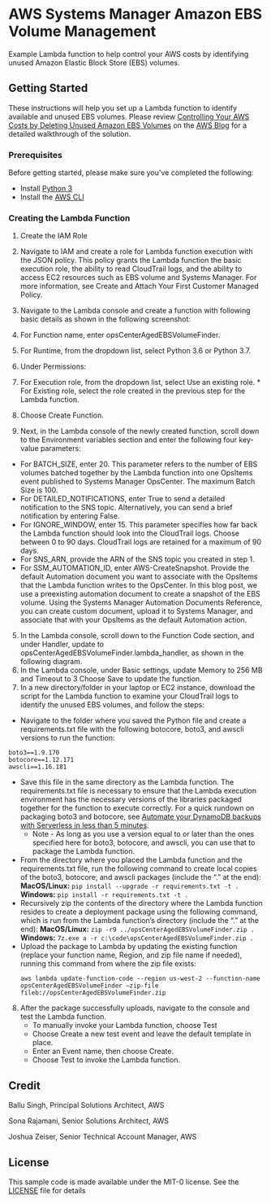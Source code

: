 # AWS Systems Manager Amazon EBS Volume Management

Example Lambda function to help control your AWS costs by identifying unused Amazon Elastic Block Store (EBS) volumes. 

## Getting Started

These instructions will help you set up a Lambda function to identify available and unused EBS volumes. Please review [Controlling Your AWS Costs by Deleting Unused Amazon EBS Volumes](https://aws.amazon.com/blogs/mt/controlling-your-aws-costs-by-deleting-unused-amazon-ebs-volumes/) on the [AWS Blog](https://aws.amazon.com/blogs/) for a detailed walkthrough of the solution.

### Prerequisites

Before getting started, please make sure you've completed the following:

* Install [Python 3](https://www.python.org/downloads/)
* Install the [AWS CLI](https://docs.aws.amazon.com/cli/latest/userguide/cli-chap-install.html)

### Creating the Lambda Function

1. Create the IAM Role
2. Navigate to IAM and create a role for Lambda function execution with the JSON policy. This policy grants the Lambda function the basic execution role, the ability to read CloudTrail logs, and the ability to access EC2 resources such as EBS volume and Systems Manager. For more information, see Create and Attach Your First Customer Managed Policy.

3. Navigate to the Lambda console and create a function with following basic details as shown in the following screenshot:
  1. For Function name, enter opsCenterAgedEBSVolumeFinder.
  2. For Runtime, from the dropdown list, select Python 3.6 or Python 3.7.
  3. Under Permissions:
  4. For Execution role, from the dropdown list, select Use an existing role.
    * For Existing role, select the role created in the previous step for the Lambda function.
  5. Choose Create Function.
4. Next, in the Lambda console of the newly created function, scroll down to the Environment variables section and enter the following four key-value parameters:
  * For BATCH_SIZE, enter 20. This parameter refers to the number of EBS volumes batched together by the Lambda function into one OpsItems event published to Systems Manager OpsCenter. The maximum Batch Size is 100.
  * For DETAILED_NOTIFICATIONS, enter True to send a detailed notification to the SNS topic. Alternatively, you can send a brief notification by entering False.
  * For IGNORE_WINDOW, enter 15. This parameter specifies how far back the Lambda function should look into the CloudTrail logs. Choose between 0 to 90 days. CloudTrail logs are retained for a maximum of 90 days.
  * For SNS_ARN, provide the ARN of the SNS topic you created in step 1.
  * For SSM_AUTOMATION_ID, enter AWS-CreateSnapshot. Provide the default Automation document you want to associate with the OpsItems that the Lambda function writes to the OpsCenter. In this blog post, we use a preexisting automation document to create a snapshot of the EBS volume. Using the Systems Manager Automation Documents Reference, you can create custom document, upload it to Systems Manager, and associate that with your OpsItems as the default Automation action.
5. In the Lambda console, scroll down to the Function Code section, and under Handler, update to opsCenterAgedEBSVolumeFinder.lambda_handler, as shown in the following diagram.
6. In the Lambda console, under Basic settings, update Memory to 256 MB and Timeout to 3 Choose Save to update the function.
7. In a new directory/folder in your laptop or EC2 instance, download the script for the Lambda function to examine your CloudTrail logs to identify the unused EBS volumes, and follow the steps: 
  * Navigate to the folder where you saved the Python file and create a requirements.txt file with the following botocore, boto3, and awscli versions to run the function:
  ```
  boto3==1.9.170
  botocore==1.12.171
  awscli==1.16.181
  ```
  * Save this file in the same directory as the Lambda function. The requirements.txt file is necessary to ensure that the Lambda execution environment has the necessary versions of the libraries packaged together for the function to execute correctly. For a quick rundown on packaging boto3 and botocore, see [Automate your DynamoDB backups with Serverless in less than 5 minutes](https://serverless.com/blog/automatic-dynamodb-backups-serverless/).
    * Note - As long as you use a version equal to or later than the ones specified here for boto3, botocore, and awscli, you can use that to package the Lambda function.
  * From the directory where you placed the Lambda function and the requirements.txt file, run the following command to create local copies of the boto3, botocore, and awscli packages (include the “.” at the end):
    **MacOS/Linux:** `pip install --upgrade -r requirements.txt -t .`
    **Windows:** `pip install -r requirements.txt -t .`
  * Recursively zip the contents of the directory where the Lambda function resides to create a deployment package using the following command, which is run from the Lambda function’s directory (include the “.” at the end):
    **MacOS/Linux:** `zip -r9 ../opsCenterAgedEBSVolumeFinder.zip .`
    **Windows:**  `7z.exe a -r c:\code\opsCenterAgedEBSVolumeFinder.zip .`
  * Upload the package to Lambda by updating the existing function (replace your function name, Region, and zip file name if needed), running this command from where the zip file exists:
    ```
    aws lambda update-function-code --region us-west-2 --function-name opsCenterAgedEBSVolumeFinder —zip-file fileb://opsCenterAgedEBSVolumeFinder.zip
    ```
8. After the package successfully uploads, navigate to the console and test the Lambda function.
   * To manually invoke your Lambda function, choose Test
   * Choose Create a new test event and leave the default template in place.
   * Enter an Event name, then choose Create.
   * Choose Test to invoke the Lambda function.

## Credit

Ballu Singh, Principal Solutions Architect, AWS

Sona Rajamani, Senior Solutions Architect, AWS

Joshua Zeiser, Senior Technical Account Manager, AWS

## License

This sample code is made available under the MIT-0 license. See the [LICENSE](LICENSE.md) file for details
